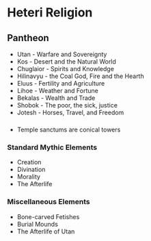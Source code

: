 # Heteri Religion

## Pantheon
* Utan - Warfare and Sovereignty
* Kos - Desert and the Natural World
* Chuglaior - Spirits and Knowledge
* Hilinavyu - the Coal God, Fire and the Hearth
* Eluus - Fertility and Agriculture
* Lihoe - Weather and Fortune
* Bekalas - Wealth and Trade
* Shobok - The poor, the sick, justice
* Jotesh - Horses, Travel, and Freedom

###
* Temple sanctums are conical towers

### Standard Mythic Elements

* Creation
* Divination
* Morality
* The Afterlife

### Miscellaneous Elements

* Bone-carved Fetishes
* Burial Mounds
* The Afterlife of Utan
